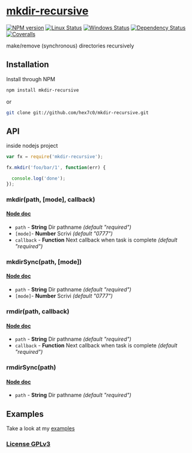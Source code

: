 # [mkdir-recursive](http://supergiovane.tk/#/mkdir-recursive)

[![NPM version](https://img.shields.io/npm/v/mkdir-recursive.svg)](https://www.npmjs.com/package/mkdir-recursive)
[![Linux Status](https://img.shields.io/travis/hex7c0/mkdir-recursive.svg?label=linux)](https://travis-ci.org/hex7c0/mkdir-recursive)
[![Windows Status](https://img.shields.io/appveyor/ci/hex7c0/mkdir-recursive.svg?label=windows)](https://ci.appveyor.com/project/hex7c0/mkdir-recursive)
[![Dependency Status](https://img.shields.io/david/hex7c0/mkdir-recursive.svg)](https://david-dm.org/hex7c0/mkdir-recursive)
[![Coveralls](https://img.shields.io/coveralls/hex7c0/mkdir-recursive.svg)](https://coveralls.io/r/hex7c0/mkdir-recursive)

make/remove (synchronous) directories recursively

## Installation

Install through NPM

```bash
npm install mkdir-recursive
```
or
```bash
git clone git://github.com/hex7c0/mkdir-recursive.git
```

## API

inside nodejs project
```js
var fx = require('mkdir-recursive');

fx.mkdir('foo/bar/1', function(err) {

  console.log('done');
});
```

### mkdir(path, [mode], callback)

#### [Node doc](http://nodejs.org/api/fs.html#fs_fs_mkdir_path_mode_callback)

 - `path` - **String** Dir pathname *(default "required")*
 - `[mode]`- **Number** Scrivi *(default "0777")*
 - `callback` - **Function** Next callback when task is complete *(default "required")*

### mkdirSync(path, [mode])

#### [Node doc](http://nodejs.org/api/fs.html#fs_fs_mkdirsync_path_mode)

 - `path` - **String** Dir pathname *(default "required")*
 - `[mode]`- **Number** Scrivi *(default "0777")*

### rmdir(path, callback)

#### [Node doc](http://nodejs.org/api/fs.html#fs_fs_rmdir_path_callback)

 - `path` - **String** Dir pathname *(default "required")*
 - `callback` - **Function** Next callback when task is complete *(default "required")*

### rmdirSync(path)

#### [Node doc](http://nodejs.org/api/fs.html#fs_fs_rmdirsync_path)

 - `path` - **String** Dir pathname *(default "required")*

## Examples

Take a look at my [examples](examples)

### [License GPLv3](LICENSE)
